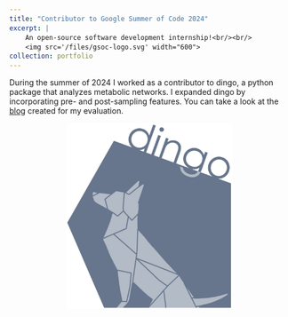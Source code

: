 ```yaml
---
title: "Contributor to Google Summer of Code 2024"
excerpt: |
    An open-source software development internship!<br/><br/>
    <img src='/files/gsoc-logo.svg' width="600">
collection: portfolio
---
```



During the summer of 2024 I worked as a contributor to dingo,
a python package that analyzes metabolic networks.
I expanded dingo by incorporating pre- and post-sampling features.
You can take a look at the [blog](https://sotiristouliopoulos.github.io/dingo/) 
created for my evaluation.


<div style="text-align: center;">
  <img src="/files/dingo-logo.jpg" width="300">
</div>




